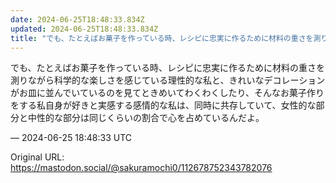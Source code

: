```yaml
---
date: 2024-06-25T18:48:33.834Z
updated: 2024-06-25T18:48:33.834Z
title: "でも、たとえばお菓子を作っている時、レシピに忠実に作るために材料の重さを測りなが[...]"
---
```


<p>でも、たとえばお菓子を作っている時、レシピに忠実に作るために材料の重さを測りながら科学的な楽しさを感じている理性的な私と、きれいなデコレーションがお皿に並んでいているのを見てときめいてわくわくしたり、そんなお菓子作りをする私自身が好きと実感する感情的な私は、同時に共存していて、女性的な部分と中性的な部分は同じくらいの割合で心を占めているんだよ。</p>

&mdash; 2024-06-25 18:48:33 UTC

Original URL: https://mastodon.social/@sakuramochi0/112678752343782076
